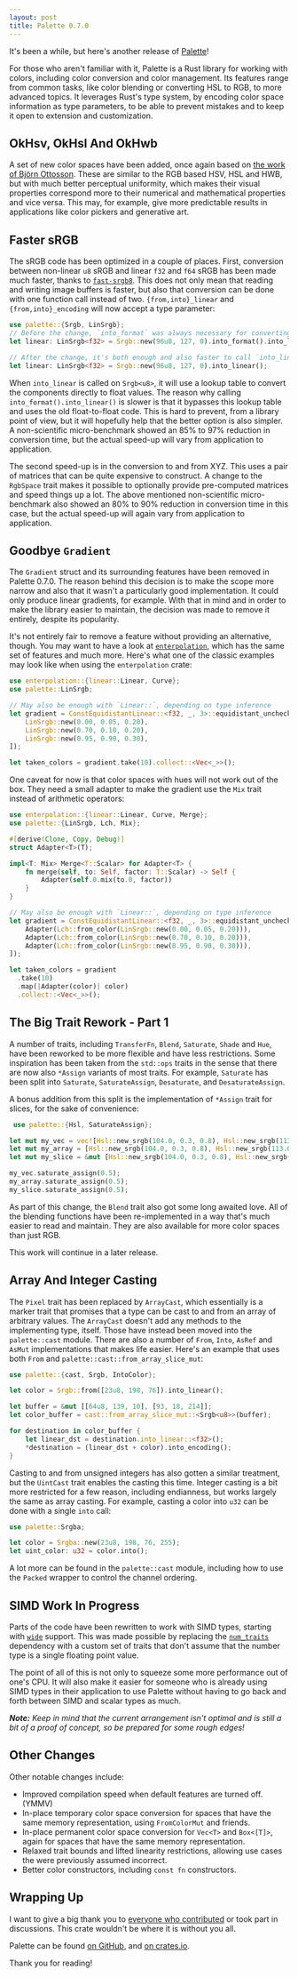 ```yaml
---
layout: post
title: Palette 0.7.0
---
```


It's been a while, but here's another release of [Palette][palette_crates]!

For those who aren't familiar with it, Palette is a Rust library for working with colors, including color conversion and color management. Its features range from common tasks, like color blending or converting HSL to RGB, to more advanced topics. It leverages Rust's type system, by encoding color space information as type parameters, to be able to prevent mistakes and to keep it open to extension and customization.

## OkHsv, OkHsl And OkHwb

A set of new color spaces have been added, once again based on [the work of Björn Ottosson](https://bottosson.github.io/posts/colorpicker/). These are similar to the RGB based HSV, HSL and HWB, but with much better perceptual uniformity, which makes their visual properties correspond more to their numerical and mathematical properties and vice versa. This may, for example, give more predictable results in applications like color pickers and generative art.

## Faster sRGB

The sRGB code has been optimized in a couple of places. First, conversion between non-linear `u8` sRGB and linear `f32` and `f64` sRGB has been made much faster, thanks to [`fast-srgb8`][fast-srgb8]. This does not only mean that reading and writing image buffers is faster, but also that conversion can be done with one function call instead of two. `{from,into}_linear` and `{from,into}_encoding` will now accept a type parameter:

```rust
use palette::{Srgb, LinSrgb};
// Before the change, `into_format` was always necessary for converting to `f32`
let linear: LinSrgb<f32> = Srgb::new(96u8, 127, 0).into_format().into_linear();

// After the change, it's both enough and also faster to call `into_linear` directly
let linear: LinSrgb<f32> = Srgb::new(96u8, 127, 0).into_linear();
```

When `into_linear` is called on `Srgb<u8>`, it will use a lookup table to convert the components directly to float values. The reason why calling `into_format().into_linear()` is slower is that it bypasses this lookup table and uses the old float-to-float code. This is hard to prevent, from a library point of view, but it will hopefully help that the better option is also simpler. A non-scientific micro-benchmark showed an 85% to 97% reduction in conversion time, but the actual speed-up will vary from application to application.

The second speed-up is in the conversion to and from XYZ. This uses a pair of matrices that can be quite expensive to construct. A change to the `RgbSpace` trait makes it possible to optionally provide pre-computed matrices and speed things up a lot. The above mentioned non-scientific micro-benchmark also showed an 80% to 90% reduction in conversion time in this case, but the actual speed-up will again vary from application to application.

## Goodbye `Gradient`

The `Gradient` struct and its surrounding features have been removed in Palette 0.7.0. The reason behind this decision is to make the scope more narrow and also that it wasn't a particularly good implementation. It could only produce linear gradients, for example. With that in mind and in order to make the library easier to maintain, the decision was made to remove it entirely, despite its popularity.

It's not entirely fair to remove a feature without providing an alternative, though. You may want to have a look at [`enterpolation`][enterpolation], which has the same set of features and much more. Here's what one of the classic examples may look like when using the `enterpolation` crate:

```rust
use enterpolation::{linear::Linear, Curve};
use palette::LinSrgb;

// May also be enough with `Linear::`, depending on type inference
let gradient = ConstEquidistantLinear::<f32, _, 3>::equidistant_unchecked([
    LinSrgb::new(0.00, 0.05, 0.20),
    LinSrgb::new(0.70, 0.10, 0.20),
    LinSrgb::new(0.95, 0.90, 0.30),
]);

let taken_colors = gradient.take(10).collect::<Vec<_>>();
```

One caveat for now is that color spaces with hues will not work out of the box. They need a small adapter to make the gradient use the `Mix` trait instead of arithmetic operators:

```rust
use enterpolation::{linear::Linear, Curve, Merge};
use palette::{LinSrgb, Lch, Mix};

#[derive(Clone, Copy, Debug)]
struct Adapter<T>(T);

impl<T: Mix> Merge<T::Scalar> for Adapter<T> {
    fn merge(self, to: Self, factor: T::Scalar) -> Self {
        Adapter(self.0.mix(to.0, factor))
    }
}

// May also be enough with `Linear::`, depending on type inference
let gradient = ConstEquidistantLinear::<f32, _, 3>::equidistant_unchecked([
    Adapter(Lch::from_color(LinSrgb::new(0.00, 0.05, 0.20))),
    Adapter(Lch::from_color(LinSrgb::new(0.70, 0.10, 0.20))),
    Adapter(Lch::from_color(LinSrgb::new(0.95, 0.90, 0.30))),
]);

let taken_colors = gradient
  .take(10)
  .map(|Adapter(color)| color)
  .collect::<Vec<_>>();
```

## The Big Trait Rework - Part 1

A number of traits, including `TransferFn`, `Blend`, `Saturate`, `Shade` and `Hue`, have been reworked to be more flexible and have less restrictions. Some inspiration has been taken from the `std::ops` traits in the sense that there are now also `*Assign` variants of most traits. For example, `Saturate` has been split into `Saturate`, `SaturateAssign`, `Desaturate`, and `DesaturateAssign`.

A bonus addition from this split is the implementation of `*Assign` trait for slices, for the sake of convenience:

```rust
 use palette::{Hsl, SaturateAssign};

let mut my_vec = vec![Hsl::new_srgb(104.0, 0.3, 0.8), Hsl::new_srgb(113.0, 0.5, 0.8)];
let mut my_array = [Hsl::new_srgb(104.0, 0.3, 0.8), Hsl::new_srgb(113.0, 0.5, 0.8)];
let mut my_slice = &mut [Hsl::new_srgb(104.0, 0.3, 0.8), Hsl::new_srgb(113.0, 0.5, 0.8)];

my_vec.saturate_assign(0.5);
my_array.saturate_assign(0.5);
my_slice.saturate_assign(0.5);
```

As part of this change, the `Blend` trait also got some long awaited love. All of the blending functions have been re-implemented in a way that's much easier to read and maintain. They are also available for more color spaces than just RGB.

This work will continue in a later release.

## Array And Integer Casting

The `Pixel` trait has been replaced by `ArrayCast`, which essentially is a marker trait that promises that a type can be cast to and from an array of arbitrary values. The `ArrayCast` doesn't add any methods to the implementing type, itself. Those have instead been moved into the `palette::cast` module. There are also a number of `From`, `Into`, `AsRef` and `AsMut` implementations that makes life easier. Here's an example that uses both `From` and `palette::cast::from_array_slice_mut`:

```rust
use palette::{cast, Srgb, IntoColor};

let color = Srgb::from([23u8, 198, 76]).into_linear();

let buffer = &mut [[64u8, 139, 10], [93, 18, 214]];
let color_buffer = cast::from_array_slice_mut::<Srgb<u8>>(buffer);

for destination in color_buffer {
    let linear_dst = destination.into_linear::<f32>();
    *destination = (linear_dst + color).into_encoding();
}
```

Casting to and from unsigned integers has also gotten a similar treatment, but the `UintCast` trait enables the casting this time. Integer casting is a bit more restricted for a few reason, including endianness, but works largely the same as array casting. For example, casting a color into `u32` can be done with a single `into` call:

```rust
use palette::Srgba;

let color = Srgba::new(23u8, 198, 76, 255);
let uint_color: u32 = color.into();
```

A lot more can be found in the `palette::cast` module, including how to use the `Packed` wrapper to control the channel ordering.

## SIMD Work In Progress

Parts of the code have been rewritten to work with SIMD types, starting with [`wide`][wide] support. This was made possible by replacing the [`num_traits`][num_traits] dependency with a custom set of traits that don't assume that the number type is a single floating point value.

The point of all of this is not only to squeeze some more performance out of one's CPU. It will also make it easier for someone who is already using SIMD types in their application to use Palette without having to go back and forth between SIMD and scalar types as much.

_**Note:** Keep in mind that the current arrangement isn't optimal and is still a bit of a proof of concept, so be prepared for some rough edges!_

## Other Changes

Other notable changes include:

* Improved compilation speed when default features are turned off. (YMMV)
* In-place temporary color space conversion for spaces that have the same memory representation, using `FromColorMut` and friends.
* In-place permanent color space conversion for `Vec<T>` and `Box<[T]>`, again for spaces that have the same memory representation.
* Relaxed trait bounds and lifted linearity restrictions, allowing use cases the were previously assumed incorrect.
* Better color constructors, including `const fn` constructors.

## Wrapping Up

I want to give a big thank you to [everyone who contributed][contributors] or took part in discussions. This crate wouldn't be where it is without you all.

Palette can be found [on GitHub][palette_git], and [on crates.io][palette_crates].

Thank you for reading!

[palette_crates]: https://crates.io/crates/palette
[palette_git]: https://github.com/Ogeon/palette
[enterpolation]: https://crates.io/crates/enterpolation
[fast-srgb8]: https://crates.io/crates/fast-srgb8
[wide]: https://crates.io/crates/wide
[num_traits]: https://crates.io/crates/num_traits
[contributors]: https://github.com/Ogeon/palette/graphs/contributors?from=2021-07-12&to=2023-04-10
